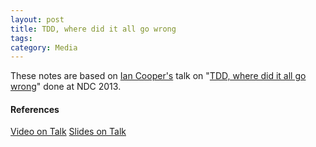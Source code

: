 ```yaml
---
layout: post
title: TDD, where did it all go wrong
tags: 
category: Media
---
```


These notes are based on [Ian Cooper's](https://twitter.com/ICooper) talk on "[TDD, where did it all go wrong](https://vimeo.com/68375232)" done at NDC 2013.

#### References

[Video on Talk](https://vimeo.com/68375232)
[Slides on Talk](http://slideplayer.com/slide/5894022/)  
